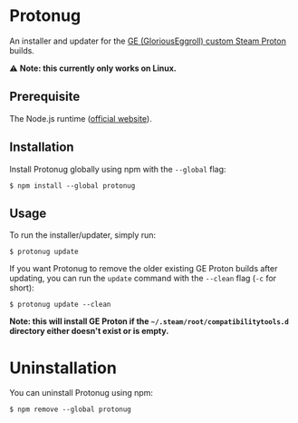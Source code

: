 # Protonug

An installer and updater for the [GE (GloriousEggroll) custom Steam Proton](https://github.com/GloriousEggroll/proton-ge-custom) builds.

⚠️ **Note: this currently only works on Linux.**

## Prerequisite

The Node.js runtime ([official website](https://nodejs.org/)).

## Installation

Install Protonug globally using npm with the `--global` flag:

```console
$ npm install --global protonug
```

## Usage

To run the installer/updater, simply run:

```console
$ protonug update
```

If you want Protonug to remove the older existing GE Proton builds after updating, you can run the `update` command with the `--clean` flag (`-c` for short):

```console
$ protonug update --clean
```

**Note: this will install GE Proton if the `~/.steam/root/compatibilitytools.d` directory either doesn't exist or is empty.**

# Uninstallation

You can uninstall Protonug using npm:

```console
$ npm remove --global protonug
```
